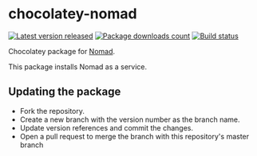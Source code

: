 # chocolatey-nomad

[![Latest version released](https://img.shields.io/chocolatey/v/nomad.svg)](https://chocolatey.org/packages/nomad)
[![Package downloads count](https://img.shields.io/chocolatey/dt/nomad.svg)](https://chocolatey.org/packages/nomad)
[![Build status](https://ci.appveyor.com/api/projects/status/m3w9an4mxkg849fb?svg=true)](https://ci.appveyor.com/project/devblok/chocolatey-nomad/branch/master)

Chocolatey package for [Nomad](https://www.nomadproject.io/).

This package installs Nomad as a service.

## Updating the package

- Fork the repository.
- Create a new branch with the version number as the branch name.
- Update version references and commit the changes.
- Open a pull request to merge the branch with this repository's master branch

